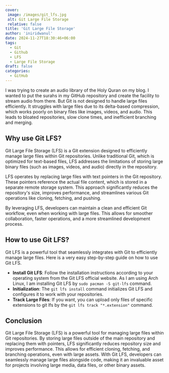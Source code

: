 ```yaml
---
cover:
 image: /images/git_lfs.jpg
 alt: Git Large File Storage
 relative: false
title: 'Git Large File Storage'
author: 'iniridwanul'
date: 2024-11-27T18:30:46+06:00
tags:
  - Git
  - Github
  - LFS
  - Large File Storage
draft: false
categories:
  - GitHub
---
```


I was trying to create an audio library of the Holy Quran on my blog. I wanted to put the surahs in my GitHub repository and create the facility to stream audio from there. But Git is not designed to handle large files efficiently. It struggles with large files due to its delta-based compression, which works poorly on binary files like images, videos, and audio. This leads to bloated repositories, slow clone times, and inefficient branching and merging.

## Why use Git LFS?
Git Large File Storage (LFS) is a Git extension designed to efficiently manage large files within Git repositories. Unlike traditional Git, which is optimized for text-based files, LFS addresses the limitations of storing large binary files (such as images, videos, and audio) directly in the repository.

LFS operates by replacing large files with text pointers in the Git repository. These pointers reference the actual file content, which is stored in a separate remote storage system. This approach significantly reduces the repository's size, improves performance, and streamlines various Git operations like cloning, fetching, and pushing.

By leveraging LFS, developers can maintain a clean and efficient Git workflow, even when working with large files. This allows for smoother collaboration, faster operations, and a more streamlined development process.

## How to use Git LFS?
Git LFS is a powerful tool that seamlessly integrates with Git to efficiently manage large files. Here is a very easy step-by-step guide on how to use Git LFS.

* **Install Git LFS**: Follow the installation instructions according to your operating system from the Git LFS official website. As I am using Arch Linux, I am installing Git LFS by `sudo pacman -S git-lfs` command.
* **Initialization**: The `git lfs install` command initializes Git LFS and configures it to work with your repositories.
* **Track Large Files**: If you want, you can upload only files of specific extensions to git lfs by the `git lfs track "*.extension"` command.

## Conclusion
Git Large File Storage (LFS) is a powerful tool for managing large files within Git repositories. By storing large files outside of the main repository and replacing them with pointers, LFS significantly reduces repository size and improves performance. This allows for efficient cloning, fetching, and branching operations, even with large assets. With Git LFS, developers can seamlessly manage large files alongside code, making it an invaluable asset for projects involving large media, data files, or other binary assets.